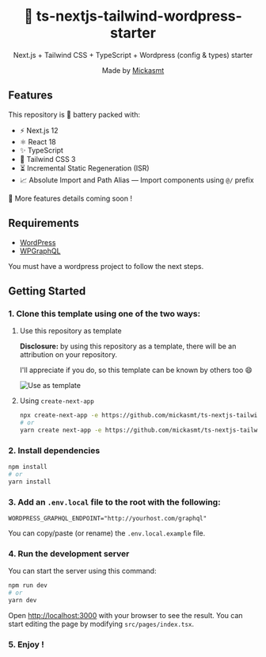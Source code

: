 <div align="center">
  <h1>🔋 ts-nextjs-tailwind-wordpress-starter</h1>
  <p>Next.js + Tailwind CSS + TypeScript + Wordpress (config & types) starter</p>
  <p>Made by <a href="https://github.com/mickasmt">Mickasmt</a></p>

</div>

## Features

This repository is 🔋 battery packed with:

- ⚡️ Next.js 12
- ⚛️ React 18
- ✨ TypeScript
- 💨 Tailwind CSS 3
- ⏳  Incremental Static Regeneration (ISR)
- 📈 Absolute Import and Path Alias — Import components using `@/` prefix


👀 More features details coming soon !

## Requirements

* [WordPress](https://wordpress.org/)
* [WPGraphQL](https://www.wpgraphql.com/)

You must have a wordpress project to follow the next steps.

## Getting Started

### 1. Clone this template using one of the two ways:

1. Use this repository as template

   **Disclosure:** by using this repository as a template, there will be an attribution on your repository.

   I'll appreciate if you do, so this template can be known by others too 😄

   ![Use as template](https://user-images.githubusercontent.com/55318172/129183039-1a61e68d-dd90-4548-9489-7b3ccbb35810.png)

2. Using `create-next-app`

   ```bash
   npx create-next-app -e https://github.com/mickasmt/ts-nextjs-tailwind-wordpress-starter project-name
   # or
   yarn create next-app -e https://github.com/mickasmt/ts-nextjs-tailwind-wordpress-starter project-name
   ```

### 2. Install dependencies

```bash
npm install
# or
yarn install
```

### 3. Add an `.env.local` file to the root with the following:

```
WORDPRESS_GRAPHQL_ENDPOINT="http://yourhost.com/graphql"
```
You can copy/paste (or rename) the `.env.local.example` file.
### 4. Run the development server

You can start the server using this command:

```bash
npm run dev
# or
yarn dev
```

Open [http://localhost:3000](http://localhost:3000) with your browser to see the result. You can start editing the page by modifying `src/pages/index.tsx`.

### 5. Enjoy !
